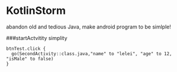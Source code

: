 # KotlinStorm
abandon old and tedious Java, make android program to be simlple!

###startActvitity simplity
```
btnTest.click {
  go(SecondActivity::class.java,"name" to "lelei", "age" to 12, "isMale" to false)
}
```
